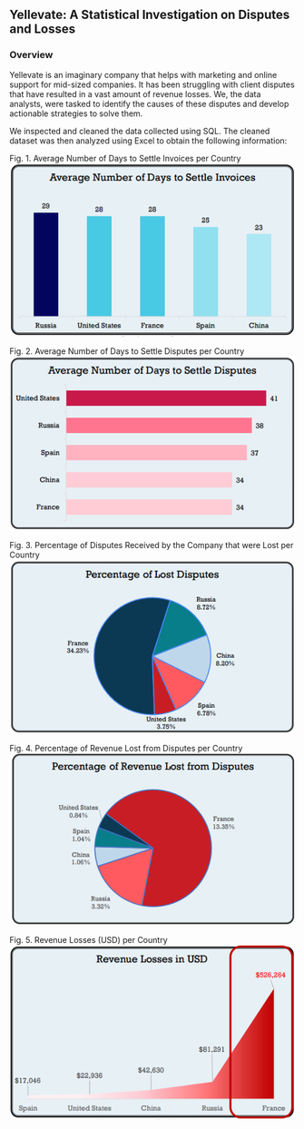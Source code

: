 ## Yellevate: A Statistical Investigation on Disputes and Losses

### Overview

Yellevate is an imaginary company that helps with marketing and online support for mid-sized companies. It has been struggling with client disputes that have resulted in a vast amount of revenue losses. We, the data analysts, were tasked to identify the causes of these disputes and develop actionable strategies to solve them.

We inspected and cleaned the data collected using SQL. The cleaned dataset was then analyzed using Excel to obtain the following information:

Fig. 1. Average Number of Days to Settle Invoices per Country               
![](https://github.com/MaryRegineCalamba/mcalamba_portfolio/blob/main/images/g1.png)

Fig. 2. Average Number of Days to Settle Disputes per Country            
![](https://github.com/MaryRegineCalamba/mcalamba_portfolio/blob/main/images/g2.png)

Fig. 3. Percentage of Disputes Received by the Company that were Lost per Country         
![](https://github.com/MaryRegineCalamba/mcalamba_portfolio/blob/main/images/g3.png)

Fig. 4. Percentage of Revenue Lost from Disputes per Country            
![](https://github.com/MaryRegineCalamba/mcalamba_portfolio/blob/main/images/g4.png)

Fig. 5. Revenue Losses (USD) per Country                                       
![](https://github.com/MaryRegineCalamba/mcalamba_portfolio/blob/main/images/g5.png)
